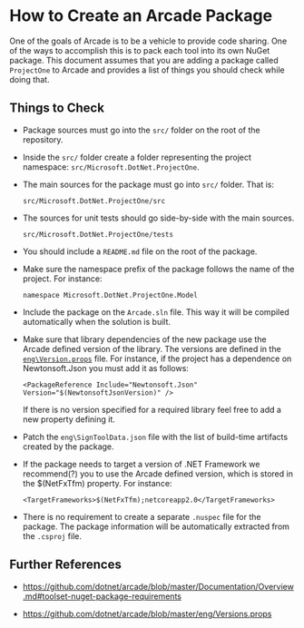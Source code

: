 # How to Create an Arcade Package

One of the goals of Arcade is to be a vehicle to provide code sharing. One of the ways to accomplish this is to pack each tool into its own NuGet package. This document assumes that you are adding a package called `ProjectOne` to Arcade and provides a list of things you should check while doing that.

## Things to Check

- Package sources must go into the `src/` folder on the root of the repository.

- Inside the `src/` folder create a folder representing the project namespace: `src/Microsoft.DotNet.ProjectOne`.

- The main sources for the package must go into `src/` folder. That is:

  `src/Microsoft.DotNet.ProjectOne/src`

- The sources for unit tests should go side-by-side with the main sources.

  `src/Microsoft.DotNet.ProjectOne/tests`

- You should include a `README.md` file on the root of the package.

- Make sure the namespace prefix of the package follows the name of the project. For instance:

  `namespace Microsoft.DotNet.ProjectOne.Model`

- Include the package on the `Arcade.sln` file. This way it will be compiled automatically when the solution is built.

- Make sure that library dependencies of the new package use the Arcade defined version of the library. The versions are defined in the [`eng\Version.props`](https://github.com/dotnet/arcade/blob/master/eng/Versions.props) file. For instance, if the project has a dependence on Newtonsoft.Json you must add it as follows:

  `<PackageReference Include="Newtonsoft.Json" Version="$(NewtonsoftJsonVersion)" />`

  If there is no version specified for a required library feel free to add a new property defining it.

- Patch the `eng\SignToolData.json` file with the list of build-time artifacts created by the package. 

- If the package needs to target a version of .NET Framework we recommend(?) you to use the Arcade defined version, which is stored in the $(NetFxTfm) property. For instance:

  `<TargetFrameworks>$(NetFxTfm);netcoreapp2.0</TargetFrameworks>`

- There is no requirement to create a separate `.nuspec` file for the package. The package information will be automatically extracted from the `.csproj` file.

## Further References

- https://github.com/dotnet/arcade/blob/master/Documentation/Overview.md#toolset-nuget-package-requirements

- https://github.com/dotnet/arcade/blob/master/eng/Versions.props

  
